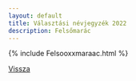 ```yaml
---
layout: default
title: Választási névjegyzék 2022
description: Felsőmarác
---
```


{% include Felsooxxmaraac.html %}

[Vissza](./)